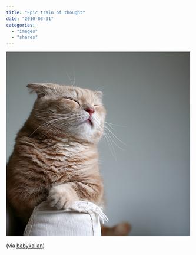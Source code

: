 ```yaml
---
title: "Epic train of thought"
date: "2010-03-31"
categories: 
  - "images"
  - "shares"
---
```


![](images/tumblr_kytq1eqJs01qz4vrlo1_500.jpg)

(via [babykailan](http://flickr.com/photos/babykailan))
